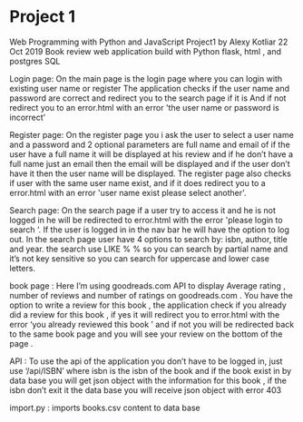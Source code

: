 # Project 1

Web Programming with Python and JavaScript
Project1 by Alexy Kotliar 22 Oct 2019
Book review web application build with Python flask, html , and postgres SQL

Login page:
On the main page is the login page where you can login with existing user name or register 
The application checks if the user name and password are correct and redirect you to the search page if it is 
And if not redirect you to an error.html with an error 'the user name or password is incorrect'

Register page:
On the register page you i ask the user to select a user name and a password and 2 optional parameters are full name and email 
of if the user have a full name it will be displayed at his review and if he don’t have a full name just an email then the email will be displayed and if the user don’t have it then the user name will be displayed.
The register page also checks if user with the same user name exist, and if it does redirect you to a error.html with an error 'user name exist please select another'.

Search page: 
On the search page if a user try to access it and he is not logged in he will be redirected to error.html with the error 'please login to search ‘.
If the user is logged in in the nav bar he will have the option to log out.
In the search page user have 4 options to search by: isbn, author, title and year.
the search use LIKE % % so you can search by partial name and it’s not key sensitive so you can search for uppercase and lower case letters.

book page : 
Here I’m using goodreads.com API to display Average rating , number of reviews and number of ratings on goodreads.com . 
You have the option to write a review for this book , the application check if you already did a review for this book , if yes it will redirect you to error.html with the error ‘you already reviewed this book ’ and if not you will be redirected back to the same book page and you will see your review on the bottom of the page .

API : 
To use the api of the application you don’t have to be logged in, just use ‘/api/ISBN’ where isbn is the isbn of the book and if the book exist in by data base you will get json object with the information for this book , if the isbn don’t exit it the data base you will receive json object with error 403 

import.py : 
imports books.csv content to data base

